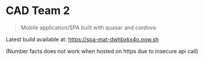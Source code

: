 # CAD Team 2

> Mobile application/SPA built with quasar and cordova

Latest build available at: <https://spa-mat-dwhbxkx4o.now.sh>

(Number facts does not work when hosted on https due to insecure api call)
